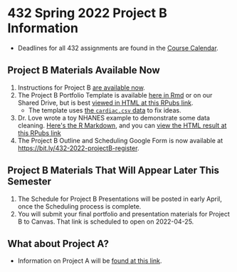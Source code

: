 # 432 Spring 2022 Project B Information

- Deadlines for all 432 assignments are found in the [Course Calendar](https://thomaselove.github.io/432/calendar.html).

## Project B Materials Available Now

1. Instructions for Project B [are available now](https://github.com/THOMASELOVE/432-2022/blob/main/projectB/projectB_instructions_2022.md).
2. The Project B Portfolio Template is available [here in Rmd](https://github.com/THOMASELOVE/432-2022/blob/main/projectB/projectB-template-432-2022.Rmd) or on our Shared Drive, but is best [viewed in HTML at this RPubs link](https://rpubs.com/TELOVE/projectB-template-432-2022).
    - The template uses [the `cardiac.csv` data](https://github.com/THOMASELOVE/432-2022/blob/main/projectB/data/cardiac.csv) to fix ideas.
3. Dr. Love wrote a toy NHANES example to demonstrate some data cleaning. [Here's the R Markdown](https://github.com/THOMASELOVE/432-2022/blob/main/projectB/toy_nhanes_example.Rmd), and you can [view the HTML result at this RPubs link](https://rpubs.com/TELOVE/toy-nhanes-432)
4. The Project B Outline and Scheduling Google Form is now available at https://bit.ly/432-2022-projectB-register.

## Project B Materials That Will Appear Later This Semester

1. The Schedule for Project B Presentations will be posted in early April, once the Scheduling process is complete.
2. You will submit your final portfolio and presentation materials for Project B to Canvas. That link is scheduled to open on 2022-04-25. 

## What about Project A?

- Information on Project A will be [found at this link](https://github.com/THOMASELOVE/432-2022/tree/main/projectA).

